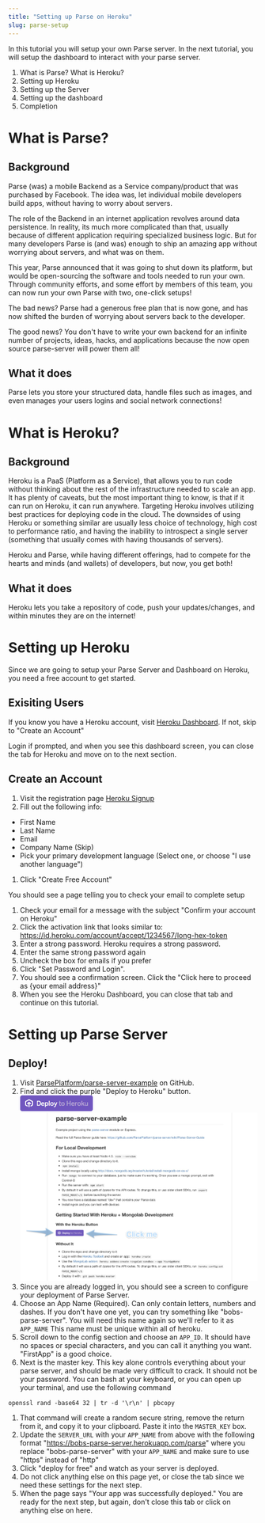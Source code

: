 ```yaml
---
title: "Setting up Parse on Heroku"
slug: parse-setup
---
```


In this tutorial you will setup your own Parse server. In the next tutorial, you will setup the dashboard to interact with your parse server.

1. What is Parse? What is Heroku?
1. Setting up Heroku
1. Setting up the Server
1. Setting up the dashboard
1. Completion

# What is Parse?

## Background
Parse (was) a mobile Backend as a Service company/product that was purchased by Facebook. The idea was, let individual mobile developers build apps, without having to worry about servers.

The role of the Backend in an internet application revolves around data persistence. In reality, its much more complicated than that, usually because of different application requiring specialized business logic. But for many developers Parse is (and was) enough to ship an amazing app without worrying about servers, and what was on them.

This year, Parse announced that it was going to shut down its platform, but would be open-sourcing the software and tools needed to run your own. Through community efforts, and some effort by members of this team, you can now run your own Parse with two, one-click setups!

The bad news? Parse had a generous free plan that is now gone, and has now shifted the burden of worrying about servers back to the developer.

The good news? You don't have to write your own backend for an infinite number of projects, ideas, hacks, and applications because the now open source parse-server will power them all!

## What it does
Parse lets you store your structured data, handle files such as images, and even manages your users logins and social network connections!

# What is Heroku?

## Background
Heroku is a PaaS (Platform as a Service), that allows you to run code without thinking about the rest of the infrastructure needed to scale an app. It has plenty of caveats, but the most important thing to know, is that if it can run on Heroku, it can run anywhere. Targeting Heroku involves utilizing best practices for deploying code in the cloud. The downsides of using Heroku or something similar are usually less choice of technology, high cost to performance ratio, and having the inability to introspect a single server (something that usually comes with having thousands of servers).

Heroku and Parse, while having different offerings, had to compete for the hearts and minds (and wallets) of developers, but now, you get both!

## What it does
Heroku lets you take a repository of code, push your updates/changes, and within minutes they are on the internet!

# Setting up Heroku

Since we are going to setup your Parse Server and Dashboard on Heroku, you need a free account to get started.

## Exisiting Users
If you know you have a Heroku account, visit [Heroku Dashboard](https://dashboard.heroku.com). If not, skip to "Create an Account"

Login if prompted, and when you see this dashboard screen, you can close the tab for Heroku and move on to the next section.

## Create an Account
1. Visit  the registration page [Heroku Signup](https://signup.heroku.com)
1. Fill out the following info:
  * First Name
  * Last Name
  * Email
  * Company Name (Skip)
  * Pick your primary development language (Select one, or choose "I use another language")
1. Click "Create Free Account"

You should see a page telling you to check your email to complete setup

1. Check your email for a message with the subject "Confirm your account on Heroku"
1. Click the activation link that looks similar to: https://id.heroku.com/account/accept/1234567/long-hex-token
1. Enter a strong password. Heroku requires a strong password.
1. Enter the same strong password again
1. Uncheck the box for emails if you prefer
1. Click "Set Password and Login".
1. You should see a confirmation screen. Click the "Click here to proceed as {your email address}"
1. When you see the Heroku Dashboard, you can close that tab and continue on this tutorial.


# Setting up Parse Server

## Deploy!

1. Visit [ParsePlatform/parse-server-example](https://github.com/ParsePlatform/parse-server-example) on GitHub.
1. Find and click the purple "Deploy to Heroku" button. ![Deploy to Heroku](assets/deploy-button.png)
![Location of Deploy Button](assets/location-of-deploy-button.jpg)
1. Since you are already logged in, you should see a screen to configure your deployment of Parse Server.
1. Choose an App Name (Required). Can only contain letters, numbers and dashes. If you don't have one yet, you can try something like "bobs-parse-server". You will need this name again so we'll refer to it as `APP_NAME` This name must be unique within all of heroku.
1. Scroll down to the config section and choose an `APP_ID`. It should have no spaces or special characters, and you can call it anything you want. "FirstApp" is a good choice.
1. Next is the master key. This key alone controls everything about your parse server, and should be made very difficult to crack. It should not be your password. You can bash at your keyboard, or you can open up your terminal, and use the following command
```
openssl rand -base64 32 | tr -d '\r\n' | pbcopy
```
1. That command will create a random secure string, remove the return from it, and copy it to your clipboard. Paste it into the `MASTER_KEY` box.
1. Update the `SERVER_URL` with your `APP_NAME` from above with the following format "https://bobs-parse-server.herokuapp.com/parse" where you replace "bobs-parse-server" with your `APP_NAME` and make sure to use "https" instead of "http"
1. Click "deploy for free" and watch as your server is deployed.
1. Do not click anything else on this page yet, or close the tab since we need these settings for the next step.
1. When the page says "Your app was successfully deployed." You are ready for the next step, but again, don't close this tab or click on anything else on here.
